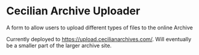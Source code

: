 # Cecilian Archive Uploader

A form to allow users to upload different types of files to the online Archive

Currently deployed to https://upload.cecilianarchives.com/. Will eventually be a smaller part of the larger archive site.
